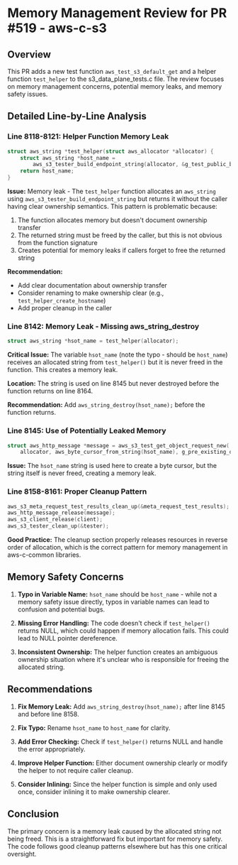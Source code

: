 # Memory Management Review for PR #519 - aws-c-s3

## Overview
This PR adds a new test function `aws_test_s3_default_get` and a helper function `test_helper` to the s3_data_plane_tests.c file. The review focuses on memory management concerns, potential memory leaks, and memory safety issues.

## Detailed Line-by-Line Analysis

### Line 8118-8121: Helper Function Memory Leak
```c
struct aws_string *test_helper(struct aws_allocator *allocator) {
    struct aws_string *host_name =
        aws_s3_tester_build_endpoint_string(allocator, &g_test_public_bucket_name, &g_test_s3_region);
    return host_name;
}
```

**Issue:** Memory leak - The `test_helper` function allocates an `aws_string` using `aws_s3_tester_build_endpoint_string` but returns it without the caller having clear ownership semantics. This pattern is problematic because:

1. The function allocates memory but doesn't document ownership transfer
2. The returned string must be freed by the caller, but this is not obvious from the function signature
3. Creates potential for memory leaks if callers forget to free the returned string

**Recommendation:** 
- Add clear documentation about ownership transfer
- Consider renaming to make ownership clear (e.g., `test_helper_create_hostname`)
- Add proper cleanup in the caller

### Line 8142: Memory Leak - Missing aws_string_destroy
```c
struct aws_string *hsot_name = test_helper(allocator);
```

**Critical Issue:** The variable `hsot_name` (note the typo - should be `host_name`) receives an allocated string from `test_helper()` but it is never freed in the function. This creates a memory leak.

**Location:** The string is used on line 8145 but never destroyed before the function returns on line 8164.

**Recommendation:** Add `aws_string_destroy(hsot_name);` before the function returns.

### Line 8145: Use of Potentially Leaked Memory
```c
struct aws_http_message *message = aws_s3_test_get_object_request_new(
    allocator, aws_byte_cursor_from_string(hsot_name), g_pre_existing_object_1MB);
```

**Issue:** The `hsot_name` string is used here to create a byte cursor, but the string itself is never freed, creating a memory leak.

### Line 8158-8161: Proper Cleanup Pattern
```c
aws_s3_meta_request_test_results_clean_up(&meta_request_test_results);
aws_http_message_release(message);
aws_s3_client_release(client);
aws_s3_tester_clean_up(&tester);
```

**Good Practice:** The cleanup section properly releases resources in reverse order of allocation, which is the correct pattern for memory management in aws-c-common libraries.

## Memory Safety Concerns

1. **Typo in Variable Name:** `hsot_name` should be `host_name` - while not a memory safety issue directly, typos in variable names can lead to confusion and potential bugs.

2. **Missing Error Handling:** The code doesn't check if `test_helper()` returns NULL, which could happen if memory allocation fails. This could lead to NULL pointer dereference.

3. **Inconsistent Ownership:** The helper function creates an ambiguous ownership situation where it's unclear who is responsible for freeing the allocated string.

## Recommendations

1. **Fix Memory Leak:** Add `aws_string_destroy(hsot_name);` after line 8145 and before line 8158.

2. **Fix Typo:** Rename `hsot_name` to `host_name` for clarity.

3. **Add Error Checking:** Check if `test_helper()` returns NULL and handle the error appropriately.

4. **Improve Helper Function:** Either document ownership clearly or modify the helper to not require caller cleanup.

5. **Consider Inlining:** Since the helper function is simple and only used once, consider inlining it to make ownership clearer.

## Conclusion

The primary concern is a memory leak caused by the allocated string not being freed. This is a straightforward fix but important for memory safety. The code follows good cleanup patterns elsewhere but has this one critical oversight.